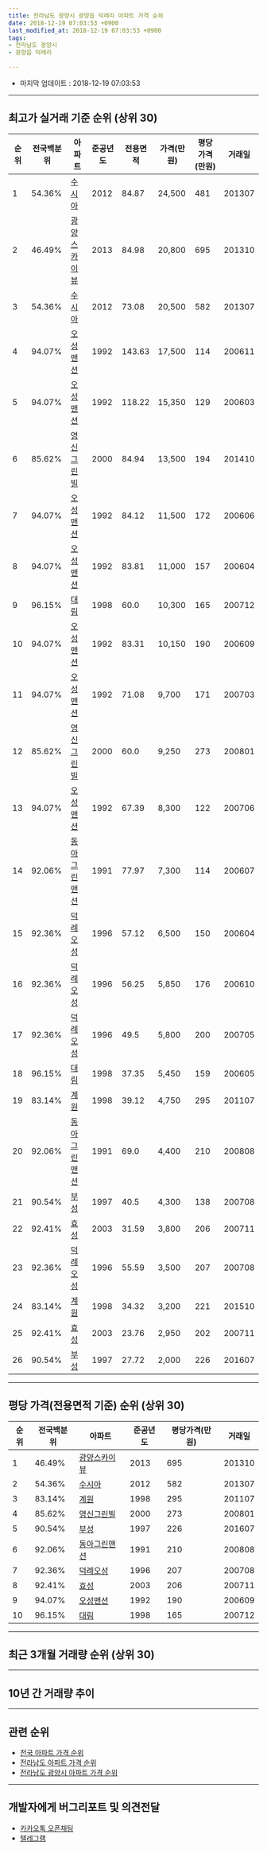 ```yaml
---
title: 전라남도 광양시 광양읍 덕례리 아파트 가격 순위
date: 2018-12-19 07:03:53 +0900
last_modified_at: 2018-12-19 07:03:53 +0900
tags:
- 전라남도 광양시
- 광양읍 덕례리

---
```


* 마지막 업데이트 : 2018-12-19 07:03:53

---

## 최고가 실거래 기준 순위 (상위 30)


|순위|전국백분위|아파트|준공년도|전용면적|가격(만원)|평당가격(만원)|거래일|
|---|---|---|---|---|---|---|---|
|1|54.36%|[수시아](https://search.naver.com/search.naver?query=%EC%A0%84%EB%9D%BC%EB%82%A8%EB%8F%84+%EA%B4%91%EC%96%91%EC%8B%9C+%EA%B4%91%EC%96%91%EC%9D%8D+%EB%8D%95%EB%A1%80%EB%A6%AC+%EC%88%98%EC%8B%9C%EC%95%84)|2012|84.87|24,500|481|201307|
|2|46.49%|[광양스카이뷰](https://search.naver.com/search.naver?query=%EC%A0%84%EB%9D%BC%EB%82%A8%EB%8F%84+%EA%B4%91%EC%96%91%EC%8B%9C+%EA%B4%91%EC%96%91%EC%9D%8D+%EB%8D%95%EB%A1%80%EB%A6%AC+%EA%B4%91%EC%96%91%EC%8A%A4%EC%B9%B4%EC%9D%B4%EB%B7%B0)|2013|84.98|20,800|695|201310|
|3|54.36%|[수시아](https://search.naver.com/search.naver?query=%EC%A0%84%EB%9D%BC%EB%82%A8%EB%8F%84+%EA%B4%91%EC%96%91%EC%8B%9C+%EA%B4%91%EC%96%91%EC%9D%8D+%EB%8D%95%EB%A1%80%EB%A6%AC+%EC%88%98%EC%8B%9C%EC%95%84)|2012|73.08|20,500|582|201307|
|4|94.07%|[오성맨션](https://search.naver.com/search.naver?query=%EC%A0%84%EB%9D%BC%EB%82%A8%EB%8F%84+%EA%B4%91%EC%96%91%EC%8B%9C+%EA%B4%91%EC%96%91%EC%9D%8D+%EB%8D%95%EB%A1%80%EB%A6%AC+%EC%98%A4%EC%84%B1%EB%A7%A8%EC%85%98)|1992|143.63|17,500|114|200611|
|5|94.07%|[오성맨션](https://search.naver.com/search.naver?query=%EC%A0%84%EB%9D%BC%EB%82%A8%EB%8F%84+%EA%B4%91%EC%96%91%EC%8B%9C+%EA%B4%91%EC%96%91%EC%9D%8D+%EB%8D%95%EB%A1%80%EB%A6%AC+%EC%98%A4%EC%84%B1%EB%A7%A8%EC%85%98)|1992|118.22|15,350|129|200603|
|6|85.62%|[영신그린빌](https://search.naver.com/search.naver?query=%EC%A0%84%EB%9D%BC%EB%82%A8%EB%8F%84+%EA%B4%91%EC%96%91%EC%8B%9C+%EA%B4%91%EC%96%91%EC%9D%8D+%EB%8D%95%EB%A1%80%EB%A6%AC+%EC%98%81%EC%8B%A0%EA%B7%B8%EB%A6%B0%EB%B9%8C)|2000|84.94|13,500|194|201410|
|7|94.07%|[오성맨션](https://search.naver.com/search.naver?query=%EC%A0%84%EB%9D%BC%EB%82%A8%EB%8F%84+%EA%B4%91%EC%96%91%EC%8B%9C+%EA%B4%91%EC%96%91%EC%9D%8D+%EB%8D%95%EB%A1%80%EB%A6%AC+%EC%98%A4%EC%84%B1%EB%A7%A8%EC%85%98)|1992|84.12|11,500|172|200606|
|8|94.07%|[오성맨션](https://search.naver.com/search.naver?query=%EC%A0%84%EB%9D%BC%EB%82%A8%EB%8F%84+%EA%B4%91%EC%96%91%EC%8B%9C+%EA%B4%91%EC%96%91%EC%9D%8D+%EB%8D%95%EB%A1%80%EB%A6%AC+%EC%98%A4%EC%84%B1%EB%A7%A8%EC%85%98)|1992|83.81|11,000|157|200604|
|9|96.15%|[대림](https://search.naver.com/search.naver?query=%EC%A0%84%EB%9D%BC%EB%82%A8%EB%8F%84+%EA%B4%91%EC%96%91%EC%8B%9C+%EA%B4%91%EC%96%91%EC%9D%8D+%EB%8D%95%EB%A1%80%EB%A6%AC+%EB%8C%80%EB%A6%BC)|1998|60.0|10,300|165|200712|
|10|94.07%|[오성맨션](https://search.naver.com/search.naver?query=%EC%A0%84%EB%9D%BC%EB%82%A8%EB%8F%84+%EA%B4%91%EC%96%91%EC%8B%9C+%EA%B4%91%EC%96%91%EC%9D%8D+%EB%8D%95%EB%A1%80%EB%A6%AC+%EC%98%A4%EC%84%B1%EB%A7%A8%EC%85%98)|1992|83.31|10,150|190|200609|
|11|94.07%|[오성맨션](https://search.naver.com/search.naver?query=%EC%A0%84%EB%9D%BC%EB%82%A8%EB%8F%84+%EA%B4%91%EC%96%91%EC%8B%9C+%EA%B4%91%EC%96%91%EC%9D%8D+%EB%8D%95%EB%A1%80%EB%A6%AC+%EC%98%A4%EC%84%B1%EB%A7%A8%EC%85%98)|1992|71.08|9,700|171|200703|
|12|85.62%|[영신그린빌](https://search.naver.com/search.naver?query=%EC%A0%84%EB%9D%BC%EB%82%A8%EB%8F%84+%EA%B4%91%EC%96%91%EC%8B%9C+%EA%B4%91%EC%96%91%EC%9D%8D+%EB%8D%95%EB%A1%80%EB%A6%AC+%EC%98%81%EC%8B%A0%EA%B7%B8%EB%A6%B0%EB%B9%8C)|2000|60.0|9,250|273|200801|
|13|94.07%|[오성맨션](https://search.naver.com/search.naver?query=%EC%A0%84%EB%9D%BC%EB%82%A8%EB%8F%84+%EA%B4%91%EC%96%91%EC%8B%9C+%EA%B4%91%EC%96%91%EC%9D%8D+%EB%8D%95%EB%A1%80%EB%A6%AC+%EC%98%A4%EC%84%B1%EB%A7%A8%EC%85%98)|1992|67.39|8,300|122|200706|
|14|92.06%|[동아그린맨션](https://search.naver.com/search.naver?query=%EC%A0%84%EB%9D%BC%EB%82%A8%EB%8F%84+%EA%B4%91%EC%96%91%EC%8B%9C+%EA%B4%91%EC%96%91%EC%9D%8D+%EB%8D%95%EB%A1%80%EB%A6%AC+%EB%8F%99%EC%95%84%EA%B7%B8%EB%A6%B0%EB%A7%A8%EC%85%98)|1991|77.97|7,300|114|200607|
|15|92.36%|[덕례오성](https://search.naver.com/search.naver?query=%EC%A0%84%EB%9D%BC%EB%82%A8%EB%8F%84+%EA%B4%91%EC%96%91%EC%8B%9C+%EA%B4%91%EC%96%91%EC%9D%8D+%EB%8D%95%EB%A1%80%EB%A6%AC+%EB%8D%95%EB%A1%80%EC%98%A4%EC%84%B1)|1996|57.12|6,500|150|200604|
|16|92.36%|[덕례오성](https://search.naver.com/search.naver?query=%EC%A0%84%EB%9D%BC%EB%82%A8%EB%8F%84+%EA%B4%91%EC%96%91%EC%8B%9C+%EA%B4%91%EC%96%91%EC%9D%8D+%EB%8D%95%EB%A1%80%EB%A6%AC+%EB%8D%95%EB%A1%80%EC%98%A4%EC%84%B1)|1996|56.25|5,850|176|200610|
|17|92.36%|[덕례오성](https://search.naver.com/search.naver?query=%EC%A0%84%EB%9D%BC%EB%82%A8%EB%8F%84+%EA%B4%91%EC%96%91%EC%8B%9C+%EA%B4%91%EC%96%91%EC%9D%8D+%EB%8D%95%EB%A1%80%EB%A6%AC+%EB%8D%95%EB%A1%80%EC%98%A4%EC%84%B1)|1996|49.5|5,800|200|200705|
|18|96.15%|[대림](https://search.naver.com/search.naver?query=%EC%A0%84%EB%9D%BC%EB%82%A8%EB%8F%84+%EA%B4%91%EC%96%91%EC%8B%9C+%EA%B4%91%EC%96%91%EC%9D%8D+%EB%8D%95%EB%A1%80%EB%A6%AC+%EB%8C%80%EB%A6%BC)|1998|37.35|5,450|159|200605|
|19|83.14%|[계원](https://search.naver.com/search.naver?query=%EC%A0%84%EB%9D%BC%EB%82%A8%EB%8F%84+%EA%B4%91%EC%96%91%EC%8B%9C+%EA%B4%91%EC%96%91%EC%9D%8D+%EB%8D%95%EB%A1%80%EB%A6%AC+%EA%B3%84%EC%9B%90)|1998|39.12|4,750|295|201107|
|20|92.06%|[동아그린맨션](https://search.naver.com/search.naver?query=%EC%A0%84%EB%9D%BC%EB%82%A8%EB%8F%84+%EA%B4%91%EC%96%91%EC%8B%9C+%EA%B4%91%EC%96%91%EC%9D%8D+%EB%8D%95%EB%A1%80%EB%A6%AC+%EB%8F%99%EC%95%84%EA%B7%B8%EB%A6%B0%EB%A7%A8%EC%85%98)|1991|69.0|4,400|210|200808|
|21|90.54%|[부성](https://search.naver.com/search.naver?query=%EC%A0%84%EB%9D%BC%EB%82%A8%EB%8F%84+%EA%B4%91%EC%96%91%EC%8B%9C+%EA%B4%91%EC%96%91%EC%9D%8D+%EB%8D%95%EB%A1%80%EB%A6%AC+%EB%B6%80%EC%84%B1)|1997|40.5|4,300|138|200708|
|22|92.41%|[효성](https://search.naver.com/search.naver?query=%EC%A0%84%EB%9D%BC%EB%82%A8%EB%8F%84+%EA%B4%91%EC%96%91%EC%8B%9C+%EA%B4%91%EC%96%91%EC%9D%8D+%EB%8D%95%EB%A1%80%EB%A6%AC+%ED%9A%A8%EC%84%B1)|2003|31.59|3,800|206|200711|
|23|92.36%|[덕례오성](https://search.naver.com/search.naver?query=%EC%A0%84%EB%9D%BC%EB%82%A8%EB%8F%84+%EA%B4%91%EC%96%91%EC%8B%9C+%EA%B4%91%EC%96%91%EC%9D%8D+%EB%8D%95%EB%A1%80%EB%A6%AC+%EB%8D%95%EB%A1%80%EC%98%A4%EC%84%B1)|1996|55.59|3,500|207|200708|
|24|83.14%|[계원](https://search.naver.com/search.naver?query=%EC%A0%84%EB%9D%BC%EB%82%A8%EB%8F%84+%EA%B4%91%EC%96%91%EC%8B%9C+%EA%B4%91%EC%96%91%EC%9D%8D+%EB%8D%95%EB%A1%80%EB%A6%AC+%EA%B3%84%EC%9B%90)|1998|34.32|3,200|221|201510|
|25|92.41%|[효성](https://search.naver.com/search.naver?query=%EC%A0%84%EB%9D%BC%EB%82%A8%EB%8F%84+%EA%B4%91%EC%96%91%EC%8B%9C+%EA%B4%91%EC%96%91%EC%9D%8D+%EB%8D%95%EB%A1%80%EB%A6%AC+%ED%9A%A8%EC%84%B1)|2003|23.76|2,950|202|200711|
|26|90.54%|[부성](https://search.naver.com/search.naver?query=%EC%A0%84%EB%9D%BC%EB%82%A8%EB%8F%84+%EA%B4%91%EC%96%91%EC%8B%9C+%EA%B4%91%EC%96%91%EC%9D%8D+%EB%8D%95%EB%A1%80%EB%A6%AC+%EB%B6%80%EC%84%B1)|1997|27.72|2,000|226|201607|


---

## 평당 가격(전용면적 기준) 순위 (상위 30)


|순위|전국백분위|아파트|준공년도|평당가격(만원)|거래일|
|---|---|---|---|---|---|
|1|46.49%|[광양스카이뷰](https://search.naver.com/search.naver?query=%EC%A0%84%EB%9D%BC%EB%82%A8%EB%8F%84+%EA%B4%91%EC%96%91%EC%8B%9C+%EA%B4%91%EC%96%91%EC%9D%8D+%EB%8D%95%EB%A1%80%EB%A6%AC+%EA%B4%91%EC%96%91%EC%8A%A4%EC%B9%B4%EC%9D%B4%EB%B7%B0)|2013|695|201310|
|2|54.36%|[수시아](https://search.naver.com/search.naver?query=%EC%A0%84%EB%9D%BC%EB%82%A8%EB%8F%84+%EA%B4%91%EC%96%91%EC%8B%9C+%EA%B4%91%EC%96%91%EC%9D%8D+%EB%8D%95%EB%A1%80%EB%A6%AC+%EC%88%98%EC%8B%9C%EC%95%84)|2012|582|201307|
|3|83.14%|[계원](https://search.naver.com/search.naver?query=%EC%A0%84%EB%9D%BC%EB%82%A8%EB%8F%84+%EA%B4%91%EC%96%91%EC%8B%9C+%EA%B4%91%EC%96%91%EC%9D%8D+%EB%8D%95%EB%A1%80%EB%A6%AC+%EA%B3%84%EC%9B%90)|1998|295|201107|
|4|85.62%|[영신그린빌](https://search.naver.com/search.naver?query=%EC%A0%84%EB%9D%BC%EB%82%A8%EB%8F%84+%EA%B4%91%EC%96%91%EC%8B%9C+%EA%B4%91%EC%96%91%EC%9D%8D+%EB%8D%95%EB%A1%80%EB%A6%AC+%EC%98%81%EC%8B%A0%EA%B7%B8%EB%A6%B0%EB%B9%8C)|2000|273|200801|
|5|90.54%|[부성](https://search.naver.com/search.naver?query=%EC%A0%84%EB%9D%BC%EB%82%A8%EB%8F%84+%EA%B4%91%EC%96%91%EC%8B%9C+%EA%B4%91%EC%96%91%EC%9D%8D+%EB%8D%95%EB%A1%80%EB%A6%AC+%EB%B6%80%EC%84%B1)|1997|226|201607|
|6|92.06%|[동아그린맨션](https://search.naver.com/search.naver?query=%EC%A0%84%EB%9D%BC%EB%82%A8%EB%8F%84+%EA%B4%91%EC%96%91%EC%8B%9C+%EA%B4%91%EC%96%91%EC%9D%8D+%EB%8D%95%EB%A1%80%EB%A6%AC+%EB%8F%99%EC%95%84%EA%B7%B8%EB%A6%B0%EB%A7%A8%EC%85%98)|1991|210|200808|
|7|92.36%|[덕례오성](https://search.naver.com/search.naver?query=%EC%A0%84%EB%9D%BC%EB%82%A8%EB%8F%84+%EA%B4%91%EC%96%91%EC%8B%9C+%EA%B4%91%EC%96%91%EC%9D%8D+%EB%8D%95%EB%A1%80%EB%A6%AC+%EB%8D%95%EB%A1%80%EC%98%A4%EC%84%B1)|1996|207|200708|
|8|92.41%|[효성](https://search.naver.com/search.naver?query=%EC%A0%84%EB%9D%BC%EB%82%A8%EB%8F%84+%EA%B4%91%EC%96%91%EC%8B%9C+%EA%B4%91%EC%96%91%EC%9D%8D+%EB%8D%95%EB%A1%80%EB%A6%AC+%ED%9A%A8%EC%84%B1)|2003|206|200711|
|9|94.07%|[오성맨션](https://search.naver.com/search.naver?query=%EC%A0%84%EB%9D%BC%EB%82%A8%EB%8F%84+%EA%B4%91%EC%96%91%EC%8B%9C+%EA%B4%91%EC%96%91%EC%9D%8D+%EB%8D%95%EB%A1%80%EB%A6%AC+%EC%98%A4%EC%84%B1%EB%A7%A8%EC%85%98)|1992|190|200609|
|10|96.15%|[대림](https://search.naver.com/search.naver?query=%EC%A0%84%EB%9D%BC%EB%82%A8%EB%8F%84+%EA%B4%91%EC%96%91%EC%8B%9C+%EA%B4%91%EC%96%91%EC%9D%8D+%EB%8D%95%EB%A1%80%EB%A6%AC+%EB%8C%80%EB%A6%BC)|1998|165|200712|


---

## 최근 3개월 거래량 순위 (상위 30)


<div style="width:100%;">
    <canvas id="deal_count_ranking" height="250"></canvas>
</div>


<script>
new Chart(document.getElementById("deal_count_ranking"), {
    type: 'horizontalBar',
    data: {
        labels: ['수시아', '대림', '영신그린빌', '효성', '오성맨션', '덕례오성', '광양스카이뷰'],
        datasets: [{
            label: '실거래 수',
            data: [19, 11, 3, 3, 1, 1, 1],
            borderColor: "rgba(255, 0, 128, 1)",
            backgroundColor: "rgba(255, 0, 128, 0.5)",
            fill: false,
        }]
    },
    options: {
        responsive: true,
        title: {
            display: true,
            text: '최근 3개월 거래량 순위'
        },
        tooltips: {
            mode: 'index',
            intersect: false,
            callbacks: {
                title: function(tooltipItems, data) {
                    return "실거래 수:";
                },
                label: function(tooltipItem, data) {
                    return data.labels[tooltipItem.index] + ": " + tooltipItem.xLabel;
                }
            }
        },
        hover: {
            mode: 'nearest',
            intersect: true
        },
        scales: {
            xAxes: [{
                display: true,
                scaleLabel: {
                    display: true,
                    labelString: '실거래 수'
                },
                ticks: {
                    suggestedMin: 0,
                }
            }],
            yAxes: [{
                display: true,
                ticks: {
                    autoSkip: false,
                    callback: function(value, index, values) {
                        if (value.length > 15)
                            return value.substr(0, 13) + "...";
                        else
                            return value;
                    }
                },
                scaleLabel: {
                    display: false,
                }
            }]
        }
    }
});

</script>


---

## 10년 간 거래량 추이


<div style="width:100%;">
    <canvas id="deal_progress" height="250"></canvas>
</div>

<script>
new Chart(document.getElementById("deal_progress"), {
    type: 'line',
    data: {
        labels: ['200812','200901','200902','200903','200904','200905','200906','200907','200908','200909','200910','200911','200912','201001','201002','201003','201004','201005','201006','201007','201008','201009','201010','201011','201012','201101','201102','201103','201104','201105','201106','201107','201108','201109','201110','201111','201112','201201','201202','201203','201204','201205','201206','201207','201208','201209','201210','201211','201212','201301','201302','201303','201304','201305','201306','201307','201308','201309','201310','201311','201312','201401','201402','201403','201404','201405','201406','201407','201408','201409','201410','201411','201412','201501','201502','201503','201504','201505','201506','201507','201508','201509','201510','201511','201512','201601','201602','201603','201604','201605','201606','201607','201608','201609','201610','201611','201612','201701','201702','201703','201704','201705','201706','201707','201708','201709','201710','201711','201712','201801','201802','201803','201804','201805','201806','201807','201808','201809','201810','201811','201812'],
        datasets: [{
            label: '실거래 수',
            pointRadius: 1,
            data: [2, 3, 3, 7, 11, 6, 6, 12, 17, 18, 22, 12, 7, 7, 13, 10, 14, 8, 14, 7, 6, 9, 12, 10, 12, 5, 14, 21, 14, 20, 11, 14, 13, 12, 11, 9, 13, 7, 13, 21, 9, 11, 6, 13, 10, 4, 14, 20, 35, 35, 57, 44, 37, 18, 25, 18, 10, 16, 14, 15, 14, 11, 13, 16, 25, 19, 17, 24, 18, 15, 26, 11, 8, 25, 14, 20, 19, 8, 14, 19, 19, 13, 13, 14, 10, 10, 11, 18, 19, 15, 12, 13, 16, 17, 14, 16, 21, 15, 14, 34, 25, 13, 14, 9, 15, 14, 11, 11, 21, 13, 13, 17, 10, 12, 14, 16, 13, 19, 17, 17, 5],
            borderColor: "rgba(255, 201, 14, 1)",
            backgroundColor: "rgba(255, 201, 14, 0.5)",
            fill: true,
        }]
    },
    options: {
        responsive: true,
        title: {
            display: true,
            text: '10년간 거래량 추이'
        },
        tooltips: {
            mode: 'index',
            intersect: false,
        },
        hover: {
            mode: 'nearest',
            intersect: true
        },
        scales: {
            xAxes: [{
                display: true,
                scaleLabel: {
                    display: true,
                    labelString: '년/월'
                }
            }],
            yAxes: [{
                display: true,
                ticks: {
                    suggestedMin: 0,
                },
                scaleLabel: {
                    display: true,
                    labelString: '실거래 수'
                }
            }]
        }
    }
});

</script>


---

## 관련 순위

- [전국 아파트 가격 순위](https://inasie.github.io/apt-ranking/전국)
- [전라남도 아파트 가격 순위](https://inasie.github.io/apt-ranking/전라남도)
- [전라남도 광양시 아파트 가격 순위](https://inasie.github.io/apt-ranking/전라남도-광양시)


---

## 개발자에게 버그리포트 및 의견전달

- [카카오톡 오픈채팅](https://open.kakao.com/o/gLJUAP4)
- [텔레그램](https://t.me/inasie)

